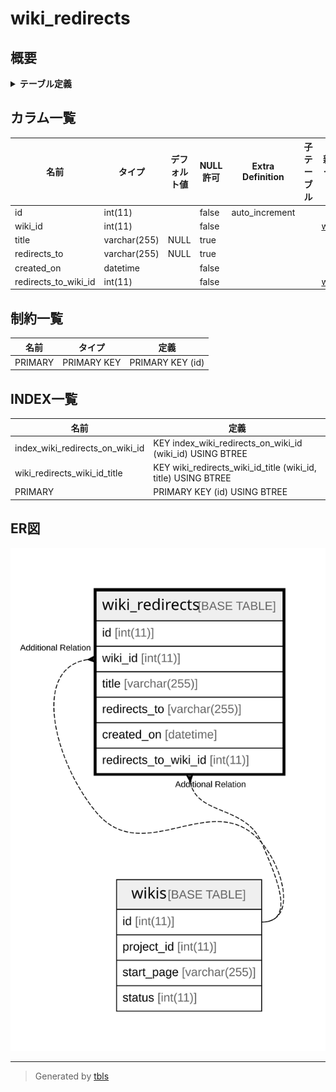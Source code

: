 # wiki_redirects

## 概要

<details>
<summary><strong>テーブル定義</strong></summary>

```sql
CREATE TABLE `wiki_redirects` (
  `id` int(11) NOT NULL AUTO_INCREMENT,
  `wiki_id` int(11) NOT NULL,
  `title` varchar(255) DEFAULT NULL,
  `redirects_to` varchar(255) DEFAULT NULL,
  `created_on` datetime NOT NULL,
  `redirects_to_wiki_id` int(11) NOT NULL,
  PRIMARY KEY (`id`),
  KEY `wiki_redirects_wiki_id_title` (`wiki_id`,`title`),
  KEY `index_wiki_redirects_on_wiki_id` (`wiki_id`)
) ENGINE=InnoDB DEFAULT CHARSET=utf8mb4
```

</details>

## カラム一覧

| 名前                   | タイプ          | デフォルト値       | NULL許可   | Extra Definition | 子テーブル      | 親テーブル             | コメント     |
| -------------------- | ------------ | ------------ | -------- | ---------------- | ---------- | ----------------- | -------- |
| id                   | int(11)      |              | false    | auto_increment   |            |                   |          |
| wiki_id              | int(11)      |              | false    |                  |            | [wikis](wikis.md) |          |
| title                | varchar(255) | NULL         | true     |                  |            |                   |          |
| redirects_to         | varchar(255) | NULL         | true     |                  |            |                   |          |
| created_on           | datetime     |              | false    |                  |            |                   |          |
| redirects_to_wiki_id | int(11)      |              | false    |                  |            | [wikis](wikis.md) |          |

## 制約一覧

| 名前      | タイプ         | 定義               |
| ------- | ----------- | ---------------- |
| PRIMARY | PRIMARY KEY | PRIMARY KEY (id) |

## INDEX一覧

| 名前                              | 定義                                                            |
| ------------------------------- | ------------------------------------------------------------- |
| index_wiki_redirects_on_wiki_id | KEY index_wiki_redirects_on_wiki_id (wiki_id) USING BTREE     |
| wiki_redirects_wiki_id_title    | KEY wiki_redirects_wiki_id_title (wiki_id, title) USING BTREE |
| PRIMARY                         | PRIMARY KEY (id) USING BTREE                                  |

## ER図

![er](wiki_redirects.svg)

---

> Generated by [tbls](https://github.com/k1LoW/tbls)

